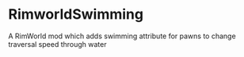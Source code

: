 # RimworldSwimming
A RimWorld mod which adds swimming attribute for pawns to change traversal speed through water
